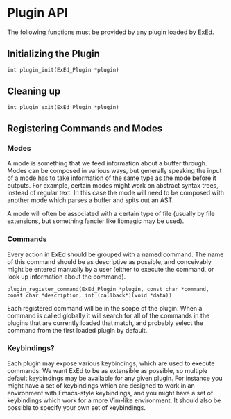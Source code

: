 # Plugin API

The following functions must be provided by any plugin loaded by ExEd.

## Initializing the Plugin
    int plugin_init(ExEd_Plugin *plugin)

## Cleaning up
	int plugin_exit(ExEd_Plugin *plugin)

## Registering Commands and Modes

### Modes

A mode is something that we feed information about a buffer through. Modes can be composed in various ways, but generally speaking the input of a mode has to take information of the same type as the mode before it outputs. For example, certain modes might work on abstract syntax trees, instead of regular text. In this case the mode will need to be composed with another mode which parses a buffer and spits out an AST.

A mode will often be associated with a certain type of file (usually by file extensions, but something fancier like libmagic may be used).

### Commands

Every action in ExEd should be grouped with a named command. The name of this command should be as descriptive as possible, and conceivably might be entered manually by a user (either to execute the command, or look up information about the command).

    plugin_register_command(ExEd_Plugin *plugin, const char *command, const char *description, int (callback*)(void *data))

Each registered command will be in the scope of the plugin. When a command is called globally it will search for all of the commands in the plugins that are currently loaded that match, and probably select the command from the first loaded plugin by default.

### Keybindings?

Each plugin may expose various keybindings, which are used to execute commands. We want ExEd to be as extensible as possible, so multiple default keybindings may be available for any given plugin. For instance you might have a set of keybindings which are designed to work in an environment with Emacs-style keybindings, and you might have a set of keybindings which work for a more Vim-like environment. It should also be possible to specify your own set of keybindings.
